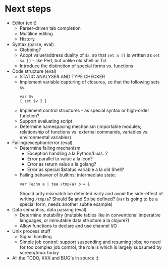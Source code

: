 # Next steps

* Editor (edit)
    - Parser-driven tab completion
    - Multiline editing
    - History
* Syntax (parse, eval)
    - Globbing?
    - Adopt value/address duality of `$a`, so that `set a []` is written as
      `set $a []` - like Perl, but unlike old shell or Tcl
    - Introduce the distinction of special forms vs. functions
* Code structure (eval)
    - STATIC ANALYSER AND TYPE CHECKER
    - Implement variable capturing of closures, so that the following sets
      `$v`:
        ```
        var $v
        { set $v 2 }
        ```
    - Implement control structures - as special syntax or high-order function?
    - Support evaluating script
    - Determine namespacing mechanism (importable modules; relationship of
      functions vs. external commands, variables vs. environmental variables)
* Failing/exception/error (eval)
    - Determine failing mechanism
        + Exception handling a la Python/Lua/...?
        + Error parallel to value a la Icon?
        + Error as return value a la golang?
        + Error as special $status variable a la old Shell?
    - Failing behavior of builtins; intermediate state:
        ```
        var (echo a | tee /tmp/a) b = 1
        ```
      Should arity mismatch be detected early and avoid the side-effect of
      writing `/tmp/a`? Should $a and $b be defined?
      (`var` is going to be a special form, needs another subtle example)
* Data semantics, data passing (eval)
    - Determine mutability (mutable tables like in conventional imperative
      languages, or immutable data structure a la clojure?)
    - Allow functions to declare and use channel I/O
* Unix process stuff
    - Signal handling
    - Simple job control: support suspending and resuming jobs; no need for
      too complex job control, the role is which is largely subsumed by
      screen/tmux today
* All the TODO, XXX and BUG's in source :)

